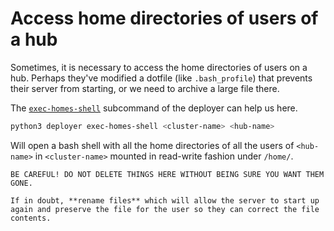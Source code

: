 # Access home directories of users of a hub

Sometimes, it is necessary to access the home directories of users on a hub.
Perhaps they've modified a dotfile (like `.bash_profile`) that prevents their
server from starting, or we need to archive a large file there.

The
[`exec-homes-shell`](https://github.com/2i2c-org/infrastructure/blob/master/deployer/README.md#exec-homes-shell)
subcommand of the deployer can help us here.

```bash
python3 deployer exec-homes-shell <cluster-name> <hub-name>
```

Will open a bash shell with all the home directories of all the users of `<hub-name>`
in `<cluster-name>` mounted in read-write fashion under `/home/`.

```{warning}
BE CAREFUL! DO NOT DELETE THINGS HERE WITHOUT BEING SURE YOU WANT THEM GONE.

If in doubt, **rename files** which will allow the server to start up again and preserve the file for the user so they can correct the file contents.
```